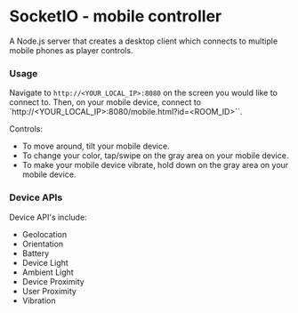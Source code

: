 # SocketIO - mobile controller

A Node.js server that creates a desktop client which connects to multiple mobile phones as player controls.

### Usage

Navigate to ``http://<YOUR_LOCAL_IP>:8080`` on the screen you would like to connect to. Then, on your mobile device, connect to `http://<YOUR_LOCAL_IP>:8080/mobile.html?id=<ROOM_ID>``.

Controls:
 - To move around, tilt your mobile device.
 - To change your color, tap/swipe on the gray area on your mobile device.
 - To make your mobile device vibrate, hold down on the gray area on your mobile device.

### Device APIs

Device API's include:
  - Geolocation
  - Orientation
  - Battery
  - Device Light
  - Ambient Light
  - Device Proximity
  - User Proximity
  - Vibration
